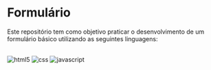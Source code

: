 # Formulário
Este repositório tem como objetivo praticar o desenvolvimento de um formulário básico utilizando as seguintes linguagens:

<div style="display: inline_block"><br>
<img align:"center" alt="html5" src="https://img.shields.io/badge/HTML5-E34F26?style=for-the-badge&logo=html5&logoColor=white">
<img align:"center" alt="css" src="https://img.shields.io/badge/CSS3-1572B6?style=for-the-badge&logo=css3&logoColor=white">
<img align:"center" alt="javascript" src="https://img.shields.io/badge/JavaScript-F7DF1E?style=for-the-badge&logo=javascript&logoColor=black">
</div>
